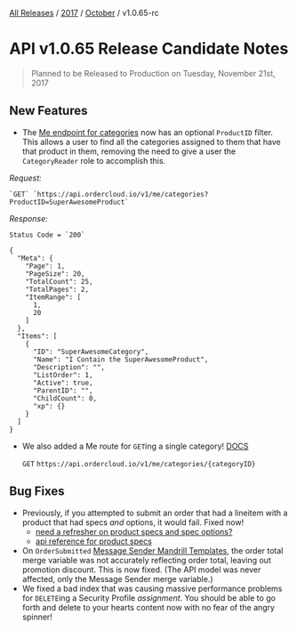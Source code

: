 [All Releases](../../README.md) / [2017](../README.md) / [October](README.md) / v1.0.65-rc
# API v1.0.65 Release Candidate Notes

> Planned to be Released to Production on Tuesday, November 21st, 2017

## New Features
- The [Me endpoint for categories](https://documentation.ordercloud.io/api-reference#MeCategories) now has an optional `ProductID` filter. This allows a user to find all the categories assigned to them that have that product in them, removing the need to give a user the `CategoryReader` role to accomplish this.   

*Request:*

    `GET` `https://api.ordercloud.io/v1/me/categories?ProductID=SuperAwesomeProduct`

*Response:*

    Status Code = `200`

    {
      "Meta": {
        "Page": 1,
        "PageSize": 20,
        "TotalCount": 25,
        "TotalPages": 2,
        "ItemRange": [
          1,
          20
        ]
      },
      "Items": [
        {
          "ID": "SuperAwesomeCategory",
          "Name": "I Contain the SuperAwesomeProduct",
          "Description": "",
          "ListOrder": 1,
          "Active": true,
          "ParentID": "",
          "ChildCount": 0,
          "xp": {}
        }
      ]
    }


- We also added a Me route for `GET`ing a single category! [DOCS](http://qa-documentation.ordercloud.io/api-reference#MeCategories_GetCategory)

    `GET` `https://api.ordercloud.io/v1/me/categories/{categoryID}`
    

## Bug Fixes

- Previously, if you attempted to submit an order that had a lineitem with a product that had specs *and* options, it would fail. Fixed now!
    * [need a refresher on product specs and spec options?](https://documentation.ordercloud.io/use-case-guides/product-catalog-management/cpq-configure-price-quote)
    * [api reference for product specs](https://documentation.ordercloud.io/api-reference#Specs)
- On `OrderSubmitted` [Message Sender Mandrill Templates](https://github.com/ordercloud-api/mailchimp-email-templates), the order total merge variable was not accurately reflecting order total, leaving out promotion discount. This is now fixed. (The API model was never affected, only the Message Sender merge variable.)
- We fixed a bad index that was causing massive performance problems for `DELETE`ing a Security Profile *assignment*. You should be able to go forth and delete to your hearts content now with no fear of the angry spinner!
